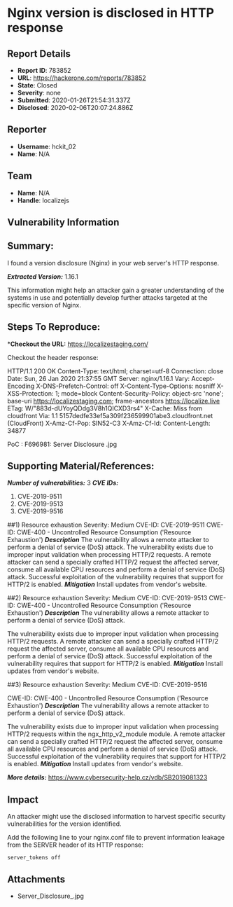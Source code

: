 # Nginx version is disclosed in HTTP response

## Report Details
- **Report ID**: 783852
- **URL**: https://hackerone.com/reports/783852
- **State**: Closed
- **Severity**: none
- **Submitted**: 2020-01-26T21:54:31.337Z
- **Disclosed**: 2020-02-06T20:07:24.886Z

## Reporter
- **Username**: hckit_02
- **Name**: N/A

## Team
- **Name**: N/A
- **Handle**: localizejs

## Vulnerability Information
## Summary:
I found a version disclosure (Nginx) in your web server's HTTP response.

***Extracted Version:*** 1.16.1

This information might help an attacker gain a greater understanding of the systems in use and potentially develop further attacks targeted at the specific version of Nginx.

## Steps To Reproduce:

***Checkout the URL:** https://localizestaging.com/

Checkout the header response:

HTTP/1.1 200 OK
Content-Type: text/html; charset=utf-8
Connection: close
Date: Sun, 26 Jan 2020 21:37:55 GMT
Server: nginx/1.16.1
Vary: Accept-Encoding
X-DNS-Prefetch-Control: off
X-Content-Type-Options: nosniff
X-XSS-Protection: 1; mode=block
Content-Security-Policy: object-src 'none'; base-uri https://localizestaging.com; frame-ancestors https://localize.live
ETag: W/"883d-dUYoyQDdg3V8h1QICXD3rs4"
X-Cache: Miss from cloudfront
Via: 1.1 5157dedfe33ef5a309f236599901abe3.cloudfront.net (CloudFront)
X-Amz-Cf-Pop: SIN52-C3
X-Amz-Cf-Id: 
Content-Length: 34877

PoC : F696981: Server Disclosure .jpg 

## Supporting Material/References:
***Number of vulnerabilities:*** 3
***CVE IDs:*** 	
1. CVE-2019-9511
2. CVE-2019-9513
3. CVE-2019-9516

##1) Resource exhaustion
Severity: Medium
CVE-ID: CVE-2019-9511
CWE-ID: CWE-400 - Uncontrolled Resource Consumption ('Resource Exhaustion')
***Description***
The vulnerability allows a remote attacker to perform a denial of service (DoS) attack.
The vulnerability exists due to improper input validation when processing HTTP/2 requests. A remote attacker can send a specially crafted HTTP/2 request the affected server, consume all available CPU resources and perform a denial of service (DoS) attack.
Successful exploitation of the vulnerability requires that support for HTTP/2 is enabled.
***Mitigation***
Install updates from vendor's website.

##2) Resource exhaustion
Severity: Medium
CVE-ID: CVE-2019-9513
CWE-ID: CWE-400 - Uncontrolled Resource Consumption ('Resource Exhaustion')
***Description***
The vulnerability allows a remote attacker to perform a denial of service (DoS) attack.

The vulnerability exists due to improper input validation when processing HTTP/2 requests. A remote attacker can send a specially crafted HTTP/2 request the affected server, consume all available CPU resources and perform a denial of service (DoS) attack.
Successful exploitation of the vulnerability requires that support for HTTP/2 is enabled.
***Mitigation***
Install updates from vendor's website.

##3) Resource exhaustion
Severity: Medium
CVE-ID: CVE-2019-9516

CWE-ID: CWE-400 - Uncontrolled Resource Consumption ('Resource Exhaustion')
***Description***
The vulnerability allows a remote attacker to perform a denial of service (DoS) attack.

The vulnerability exists due to improper input validation when processing HTTP/2 requests within the ngx_http_v2_module module. A remote attacker can send a specially crafted HTTP/2 request the affected server, consume all available CPU resources and perform a denial of service (DoS) attack.
Successful exploitation of the vulnerability requires that support for HTTP/2 is enabled.
***Mitigation***
Install updates from vendor's website.

***More details:*** https://www.cybersecurity-help.cz/vdb/SB2019081323

## Impact

An attacker might use the disclosed information to harvest specific security vulnerabilities for the version identified.

Add the following line to your nginx.conf file to prevent information leakage from the SERVER header of its HTTP response:

```server_tokens off```

## Attachments
- Server_Disclosure_.jpg
